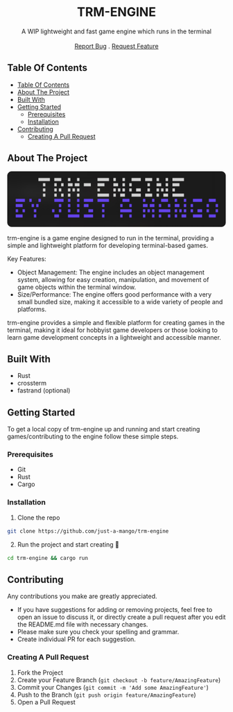 <p align="center">
  <h1 align="center">TRM-ENGINE</h3>

  <p align="center">
    A WIP lightweight and fast game engine which runs in the terminal
    <br/>
    <br/>
    <a href="https://github.com/just-a-mango/trm-engine/issues">Report Bug</a>
    .
    <a href="https://github.com/just-a-mango/trm-engine/issues">Request Feature</a>
  </p>
</p>

## Table Of Contents

- [Table Of Contents](#table-of-contents)
- [About The Project](#about-the-project)
- [Built With](#built-with)
- [Getting Started](#getting-started)
  - [Prerequisites](#prerequisites)
  - [Installation](#installation)
- [Contributing](#contributing)
  - [Creating A Pull Request](#creating-a-pull-request)

## About The Project

![Screen Shot](screenshot-rounded.png)

trm-engine is a game engine designed to run in the terminal, providing a simple and lightweight platform for developing terminal-based games.

Key Features:

- Object Management: The engine includes an object management system, allowing for easy creation, manipulation, and movement of game objects within the terminal window.
- Size/Performance: The engine offers good performance with a very small bundled size, making it accessible to a wide variety of people and platforms.

trm-engine provides a simple and flexible platform for creating games in the terminal, making it ideal for hobbyist game developers or those looking to learn game development concepts in a lightweight and accessible manner.

## Built With

- Rust 
- crossterm
- fastrand (optional)

## Getting Started

To get a local copy of trm-engine up and running and start creating games/contributing to the engine follow these simple steps.

### Prerequisites

- Git
- Rust
- Cargo

### Installation

1. Clone the repo

```sh
git clone https://github.com/just-a-mango/trm-engine
```

2. Run the project and start creating 🎉

```sh
cd trm-engine && cargo run
```

## Contributing

Any contributions you make are greatly appreciated.

- If you have suggestions for adding or removing projects, feel free to open an issue to discuss it, or directly create a pull request after you edit the README.md file with necessary changes.
- Please make sure you check your spelling and grammar.
- Create individual PR for each suggestion.

### Creating A Pull Request

1. Fork the Project
2. Create your Feature Branch (`git checkout -b feature/AmazingFeature`)
3. Commit your Changes (`git commit -m 'Add some AmazingFeature'`)
4. Push to the Branch (`git push origin feature/AmazingFeature`)
5. Open a Pull Request
